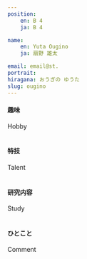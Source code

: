 ```yaml
---
position:
    en: B 4
    ja: B 4

name:
    en: Yuta Ougino
    ja: 扇野 雄太

email: email@st.
portrait: 
hiragana: おうぎの ゆうた
slug: ougino
---
```


#### 趣味
Hobby
<br><br>

#### 特技
Talent
<br><br>

#### 研究内容
Study
<br><br>

#### ひとこと
Comment
<br><br>
